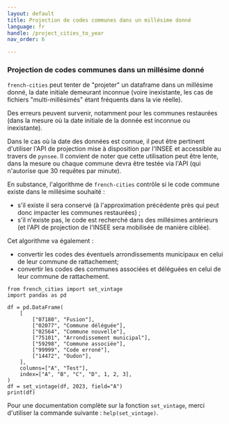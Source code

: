 ```yaml
---
layout: default
title: Projection de codes communes dans un millésime donné
language: fr
handle: /project_cities_to_year
nav_order: 6

---
```

### Projection de codes communes dans un millésime donné

`french-cities` peut tenter de "projeter" un dataframe dans un millésime donné,
la date initiale demeurant inconnue (voire inexistante, les cas de fichiers
"multi-millésimés" étant fréquents dans la vie réelle).

Des erreurs peuvent survenir, notamment pour les communes restaurées (dans la 
mesure où la date initiale de la donnée est inconnue ou inexistante).

Dans le cas où la date des données est connue, il peut être pertinent d'utiliser
l'API de projection mise à disposition par l'INSEE et accessible au travers de 
`pynsee`. Il convient de noter que cette utilisation peut être lente, dans la 
mesure ou chaque commune devra être testée via l'API (qui n'autorise que 
30 requêtes par minute).

En substance, l'algorithme de `french-cities` contrôle si le code commune existe
dans le millésime souhaité :
* s'il existe il sera conservé (à l'approximation précédente près qui peut donc
impacter les communes restaurées) ;
* s'il n'existe pas, le code est recherché dans des millésimes antérieurs (et
l'API de projection de l'INSEE sera mobilisée de manière ciblée).

Cet algorithme va également :
* convertir les codes des éventuels arrondissements municipaux en celui de leur
commune de rattachement;
* convertir les codes des communes associées et déléguées en celui de leur 
commune de rattachement.

```
from french_cities import set_vintage
import pandas as pd

df = pd.DataFrame(
    [
        ["07180", "Fusion"],
        ["02077", "Commune déléguée"],
        ["02564", "Commune nouvelle"],
        ["75101", "Arrondissement municipal"],
        ["59298", "Commune associée"],
        ["99999", "Code erroné"],
        ["14472", "Oudon"],
    ],
    columns=["A", "Test"],
    index=["A", "B", "C", "D", 1, 2, 3],
)
df = set_vintage(df, 2023, field="A")
print(df)
```

Pour une documentation complète sur la fonction `set_vintage`, merci 
d'utiliser la commande suivante :
`help(set_vintage)`.
